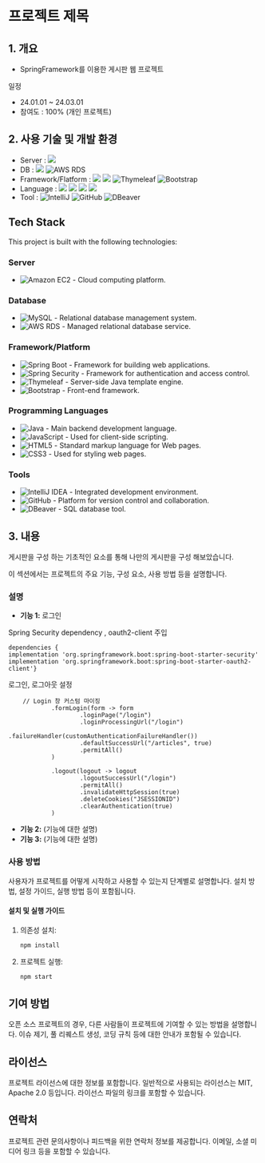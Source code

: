 # 프로젝트 제목

## 1. 개요

* SpringFramework를 이용한 게시판 웹 프로젝트
  
일정
* 24.01.01 ~ 24.03.01
* 참여도 : 100% (개인 프로젝트)

## 2. 사용 기술 및 개발 환경

* Server : <img src="https://img.shields.io/badge/Amazon%20EC2-FF9900?style=for-the-badge&logo=Amazon%20EC2&logoColor=white">
* DB : <img src="https://img.shields.io/badge/MySQL-4479A1?style=for-the-badge&logo=MySQL&logoColor=white">  ![AWS RDS](https://img.shields.io/badge/AWS%20RDS-FF9900?style=for-the-badge&logo=amazonaws&logoColor=white)
* Framework/Flatform : <img src="https://img.shields.io/badge/springboot-6DB33F.svg?&style=for-the-badge&logo=springboot&logoColor=FFFFFF" />  <img src="https://img.shields.io/badge/Spring Security-6DB33F?style=for-the-badge&logo=Spring Security&logoColor=white"> ![Thymeleaf](https://img.shields.io/badge/Thymeleaf-005F0F?style=for-the-badge&logo=Thymeleaf&logoColor=white)  ![Bootstrap](https://img.shields.io/badge/Bootstrap-563D7C?style=for-the-badge&logo=bootstrap&logoColor=white)
* Language : <img src="https://img.shields.io/badge/Java-007396.svg?&style=for-the-badge&logo=Java&logoColor=white"/>   <img src="https://img.shields.io/badge/javascript-F7DF1E.svg?&style=for-the-badge&logo=javascript&logoColor=FFFFFF" />  <img src="https://img.shields.io/badge/html5-E34F26.svg?&style=for-the-badge&logo=html5&logoColor=FFFFFF" /> <img src="https://img.shields.io/badge/css3-1572B6.svg?&style=for-the-badge&logo=css3&logoColor=FFFFFF+" />
* Tool : ![IntelliJ](https://img.shields.io/badge/IntelliJ-000000?style=for-the-badge&logo=intellijidea&logoColor=white) ![GitHub](https://img.shields.io/badge/GitHub-100000?style=for-the-badge&logo=github&logoColor=white)
  ![DBeaver](https://img.shields.io/badge/DBeaver-A1A1A1?style=for-the-badge&logo=DBeaver&logoColor=white)



## Tech Stack

This project is built with the following technologies:

### Server
- ![Amazon EC2](https://img.shields.io/badge/Amazon%20EC2-FF9900?style=for-the-badge&logo=Amazon%20EC2&logoColor=white) - Cloud computing platform.

### Database
- ![MySQL](https://img.shields.io/badge/MySQL-4479A1?style=for-the-badge&logo=MySQL&logoColor=white) - Relational database management system.
- ![AWS RDS](https://img.shields.io/badge/AWS%20RDS-FF9900?style=for-the-badge&logo=amazonaws&logoColor=white) - Managed relational database service.

### Framework/Platform
- ![Spring Boot](https://img.shields.io/badge/springboot-6DB33F.svg?&style=for-the-badge&logo=springboot&logoColor=FFFFFF) - Framework for building web applications.
- ![Spring Security](https://img.shields.io/badge/Spring%20Security-6DB33F?style=for-the-badge&logo=Spring%20Security&logoColor=white) - Framework for authentication and access control.
- ![Thymeleaf](https://img.shields.io/badge/Thymeleaf-005F0F?style=for-the-badge&logo=Thymeleaf&logoColor=white) - Server-side Java template engine.
- ![Bootstrap](https://img.shields.io/badge/Bootstrap-563D7C?style=for-the-badge&logo=bootstrap&logoColor=white) - Front-end framework.

### Programming Languages
- ![Java](https://img.shields.io/badge/Java-007396.svg?&style=for-the-badge&logo=Java&logoColor=white) - Main backend development language.
- ![JavaScript](https://img.shields.io/badge/javascript-F7DF1E.svg?&style=for-the-badge&logo=javascript&logoColor=FFFFFF) - Used for client-side scripting.
- ![HTML5](https://img.shields.io/badge/html5-E34F26.svg?&style=for-the-badge&logo=html5&logoColor=FFFFFF) - Standard markup language for Web pages.
- ![CSS3](https://img.shields.io/badge/css3-1572B6.svg?&style=for-the-badge&logo=css3&logoColor=FFFFFF+) - Used for styling web pages.

### Tools
- ![IntelliJ IDEA](https://img.shields.io/badge/IntelliJ-000000?style=for-the-badge&logo=intellijidea&logoColor=white) - Integrated development environment.
- ![GitHub](https://img.shields.io/badge/GitHub-100000?style=for-the-badge&logo=github&logoColor=white) - Platform for version control and collaboration.
- ![DBeaver](https://img.shields.io/badge/DBeaver-A1A1A1?style=for-the-badge&logo=DBeaver&logoColor=white) - SQL database tool.



## 3. 내용

게시판을 구성 하는 기초적인 요소를 통해 나만의 게시판을 구성 해보았습니다.

이 섹션에서는 프로젝트의 주요 기능, 구성 요소, 사용 방법 등을 설명합니다. 

### 설명

- **기능 1:**  로그인
  
Spring Security dependency , oauth2-client 주입


	dependencies {
	implementation 'org.springframework.boot:spring-boot-starter-security'
	implementation 'org.springframework.boot:spring-boot-starter-oauth2-client'}

로그인, 로그아웃 설정

  		// Login 창 커스텀 마이징 
                .formLogin(form -> form
                        .loginPage("/login") 
                        .loginProcessingUrl("/login")  
                        .failureHandler(customAuthenticationFailureHandler()) 
                        .defaultSuccessUrl("/articles", true)
                        .permitAll()
                )

                .logout(logout -> logout
                        .logoutSuccessUrl("/login")
                        .permitAll()
                        .invalidateHttpSession(true)
                        .deleteCookies("JSESSIONID")
                        .clearAuthentication(true)
                )

  
  
- **기능 2:** (기능에 대한 설명)
- **기능 3:** (기능에 대한 설명)


























### 사용 방법

사용자가 프로젝트를 어떻게 시작하고 사용할 수 있는지 단계별로 설명합니다. 설치 방법, 설정 가이드, 실행 방법 등이 포함됩니다.

#### 설치 및 실행 가이드

1. 의존성 설치:

    ```bash
    npm install
    ```

2. 프로젝트 실행:

    ```bash
    npm start
    ```

## 기여 방법

오픈 소스 프로젝트의 경우, 다른 사람들이 프로젝트에 기여할 수 있는 방법을 설명합니다. 이슈 제기, 풀 리퀘스트 생성, 코딩 규칙 등에 대한 안내가 포함될 수 있습니다.

## 라이선스

프로젝트 라이선스에 대한 정보를 포함합니다. 일반적으로 사용되는 라이선스는 MIT, Apache 2.0 등입니다. 라이선스 파일의 링크를 포함할 수 있습니다.

## 연락처

프로젝트 관련 문의사항이나 피드백을 위한 연락처 정보를 제공합니다. 이메일, 소셜 미디어 링크 등을 포함할 수 있습니다.
